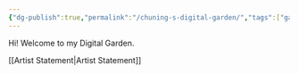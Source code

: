 ```yaml
---
{"dg-publish":true,"permalink":"/chuning-s-digital-garden/","tags":["gardenEntry"]}
---
```


Hi! Welcome to my Digital Garden.

[[Artist Statement\|Artist Statement]]





